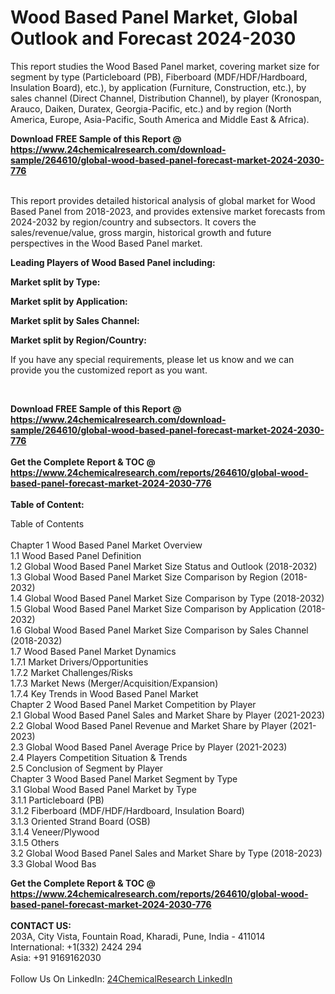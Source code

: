<h1>Wood Based Panel Market, Global Outlook and Forecast 2024-2030</h1><p>
</p><p>
This report studies the Wood Based Panel market, covering market size for segment by type (Particleboard (PB), Fiberboard (MDF/HDF/Hardboard, Insulation Board), etc.), by application (Furniture, Construction, etc.), by sales channel (Direct Channel, Distribution Channel), by player (Kronospan, Arauco, Daiken, Duratex, Georgia-Pacific, etc.) and by region (North America, Europe, Asia-Pacific, South America and Middle East &amp; Africa).</p><p>
</p><div><b>Download FREE Sample of this Report @ 
            <a href="https://www.24chemicalresearch.com/download-sample/264610/global-wood-based-panel-forecast-market-2024-2030-776">
            https://www.24chemicalresearch.com/download-sample/264610/global-wood-based-panel-forecast-market-2024-2030-776</a></b></div><br><p>
This report provides detailed historical analysis of global market for Wood Based Panel from 2018-2023, and provides extensive market forecasts from 2024-2032 by region/country and subsectors. It covers the sales/revenue/value, gross margin, historical growth and future perspectives in the Wood Based Panel market.</p><p>
</p><p>
<strong>Leading Players of Wood Based Panel including:</strong>
</p><p>
<strong>Market split by Type:</strong></p><p>
</p><p>
<strong>Market split by Application:</strong></p><p>
</p><p>
<strong>Market split by Sales Channel:</strong></p><p>
</p><p>
<strong>Market split by Region/Country:</strong></p><p>
</p><p>
If you have any special requirements, please let us know and we can provide you the customized report as you want.</p><p>
 </p><div><b>Download FREE Sample of this Report @ 
            <a href="https://www.24chemicalresearch.com/download-sample/264610/global-wood-based-panel-forecast-market-2024-2030-776">
            https://www.24chemicalresearch.com/download-sample/264610/global-wood-based-panel-forecast-market-2024-2030-776</a></b></div><br><div><b>Get the Complete Report & TOC @ 
            <a href="https://www.24chemicalresearch.com/reports/264610/global-wood-based-panel-forecast-market-2024-2030-776">
            https://www.24chemicalresearch.com/reports/264610/global-wood-based-panel-forecast-market-2024-2030-776</a></b></div><br>
            <b>Table of Content:</b><p>Table of Contents<br />
<br />
Chapter 1 Wood Based Panel Market Overview<br />
    1.1 Wood Based Panel Definition<br />
    1.2 Global Wood Based Panel Market Size Status and Outlook (2018-2032)<br />
    1.3 Global Wood Based Panel Market Size Comparison by Region (2018-2032)<br />
    1.4 Global Wood Based Panel Market Size Comparison by Type (2018-2032)<br />
    1.5 Global Wood Based Panel Market Size Comparison by Application (2018-2032)<br />
    1.6 Global Wood Based Panel Market Size Comparison by Sales Channel (2018-2032)<br />
    1.7 Wood Based Panel Market Dynamics<br />
        1.7.1 Market Drivers/Opportunities<br />
        1.7.2 Market Challenges/Risks<br />
        1.7.3 Market News (Merger/Acquisition/Expansion)<br />
        1.7.4 Key Trends in Wood Based Panel Market<br />
Chapter 2 Wood Based Panel Market Competition by Player<br />
    2.1 Global Wood Based Panel Sales and Market Share by Player (2021-2023)<br />
    2.2 Global Wood Based Panel Revenue and Market Share by Player (2021-2023)<br />
    2.3 Global Wood Based Panel Average Price by Player (2021-2023)<br />
    2.4 Players Competition Situation & Trends<br />
    2.5 Conclusion of Segment by Player<br />
Chapter 3 Wood Based Panel Market Segment by Type<br />
    3.1 Global Wood Based Panel Market by Type<br />
        3.1.1 Particleboard (PB)<br />
        3.1.2 Fiberboard (MDF/HDF/Hardboard, Insulation Board)<br />
        3.1.3 Oriented Strand Board (OSB)<br />
        3.1.4 Veneer/Plywood<br />
        3.1.5 Others<br />
    3.2 Global Wood Based Panel Sales and Market Share by Type (2018-2023)<br />
    3.3 Global Wood Bas</p><div><b>Get the Complete Report & TOC @ 
            <a href="https://www.24chemicalresearch.com/reports/264610/global-wood-based-panel-forecast-market-2024-2030-776">
            https://www.24chemicalresearch.com/reports/264610/global-wood-based-panel-forecast-market-2024-2030-776</a></b></div><br><b>CONTACT US:</b><br>
            203A, City Vista, Fountain Road, Kharadi, Pune, India - 411014<br>
            International: +1(332) 2424 294<br>
            Asia: +91 9169162030 <br><br>
            Follow Us On LinkedIn: <a href="https://www.linkedin.com/company/24chemicalresearch/">24ChemicalResearch LinkedIn</a>